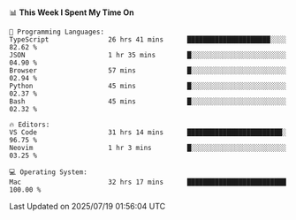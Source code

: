 <!--START_SECTION:waka-->
📊 **This Week I Spent My Time On** 

```text
💬 Programming Languages: 
TypeScript               26 hrs 41 mins      █████████████████████░░░░   82.62 % 
JSON                     1 hr 35 mins        █░░░░░░░░░░░░░░░░░░░░░░░░   04.90 % 
Browser                  57 mins             █░░░░░░░░░░░░░░░░░░░░░░░░   02.94 % 
Python                   45 mins             █░░░░░░░░░░░░░░░░░░░░░░░░   02.37 % 
Bash                     45 mins             █░░░░░░░░░░░░░░░░░░░░░░░░   02.32 % 

🔥 Editors: 
VS Code                  31 hrs 14 mins      ████████████████████████░   96.75 % 
Neovim                   1 hr 3 mins         █░░░░░░░░░░░░░░░░░░░░░░░░   03.25 % 

💻 Operating System: 
Mac                      32 hrs 17 mins      █████████████████████████   100.00 % 
```


 Last Updated on 2025/07/19 01:56:04 UTC
<!--END_SECTION:waka-->
